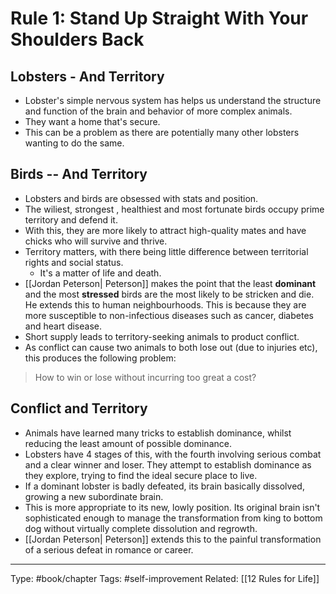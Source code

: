 # Rule 1: Stand Up Straight With Your Shoulders Back
## Lobsters - And Territory
- Lobster's simple nervous system has helps us understand the structure and function of the brain and behavior of more complex animals.
- They want a home that's secure.
- This can be a problem as there are potentially many other lobsters wanting to do the same.

## Birds -- And Territory
- Lobsters and birds are obsessed with stats and position.
- The wiliest, strongest , healthiest and most fortunate birds occupy prime territory and defend it.
- With this, they are more likely to attract high-quality mates and have chicks who will survive and thrive.
- Territory matters, with there being little difference between territorial rights and social status.
	- It's a matter of life and death.
- [[Jordan Peterson| Peterson]] makes the point that the least **dominant** and the most **stressed** birds are the most likely to be stricken and die. He extends this to human neighbourhoods. This is because they are more susceptible to non-infectious diseases such as cancer, diabetes and heart disease.
- Short supply leads to territory-seeking animals to product conflict.
- As conflict can cause two animals to both lose out (due to injuries etc), this produces the following problem:
> How to win or lose without incurring too great a cost?

## Conflict and Territory
- Animals have learned many tricks to establish dominance, whilst reducing the least amount of possible dominance.
- Lobsters have 4 stages of this, with the fourth involving serious combat and a clear winner and loser. They attempt to establish dominance as they explore, trying to find the ideal secure place to live.
- If a dominant lobster is badly defeated, its brain basically dissolved, growing a new subordinate brain.
- This is more appropriate to its new, lowly position. Its original brain isn't sophisticated enough to manage the transformation from king to bottom dog without virtually complete dissolution and regrowth. 
- [[Jordan Peterson| Peterson]] extends this to  the painful transformation of a serious defeat in romance or career.


---
Type:
#book/chapter
Tags:
#self-improvement 
Related:
[[12 Rules for Life]]
